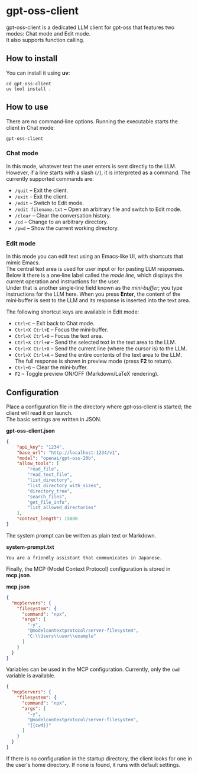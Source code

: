 # gpt-oss-client

gpt-oss-client is a dedicated LLM client for gpt-oss that features two modes: Chat mode and Edit mode.  
It also supports function calling.

## How to install
You can install it using **uv**:
```
cd gpt-oss-client
uv tool install .
```

## How to use
There are no command‑line options. Running the executable starts the client in Chat mode:
```
gpt-oss-client
```

### Chat mode
In this mode, whatever text the user enters is sent directly to the LLM.
However, if a line starts with a slash (`/`), it is interpreted as a command. The currently supported commands are:

- `/quit` – Exit the client.
- `/exit` – Exit the client.
- `/edit` – Switch to Edit mode.
- `/edit filename.txt` – Open an arbitrary file and switch to Edit mode.
- `/clear` – Clear the conversation history.
- `/cd` – Change to an arbitrary directory.
- `/pwd` – Show the current working directory.

### Edit mode
In this mode you can edit text using an Emacs‑like UI, with shortcuts that mimic Emacs.  
The central text area is used for user input or for pasting LLM responses.  
Below it there is a one‑line label called the *mode line*, which displays the current operation and instructions for the user.  
Under that is another single‑line field known as the *mini‑buffer*; you type instructions for the LLM here. When you press **Enter**, the content of the mini‑buffer is sent to the LLM and its response is inserted into the text area.

The following shortcut keys are available in Edit mode:

- `Ctrl+C` – Exit back to Chat mode.
- `Ctrl+X Ctrl+E` – Focus the mini‑buffer.
- `Ctrl+X Ctrl+O` – Focus the text area.
- `Ctrl+X Ctrl+W` – Send the selected text in the text area to the LLM.
- `Ctrl+X Ctrl+X` – Send the current line (where the cursor is) to the LLM.
- `Ctrl+X Ctrl+A` – Send the entire contents of the text area to the LLM. The full response is shown in preview mode (press **F2** to return).
- `Ctrl+G` – Clear the mini‑buffer.
- `F2` – Toggle preview ON/OFF (Markdown/LaTeX rendering).

## Configuration
Place a configuration file in the directory where gpt‑oss‑client is started; the client will read it on launch.  
The basic settings are written in JSON.

**gpt-oss-client.json**
```json
{
    "api_key": "1234",
    "base_url": "http://localhost:1234/v1",
    "model": "openai/gpt-oss-20b",
    "allow_tools": [
        "read_file",
        "read_text_file",
        "list_directory",
        "list_directory_with_sizes",
        "directory_tree",
        "search_files",
        "get_file_info",
        "list_allowed_directories"
    ],
    "context_length": 15000
}
```

The system prompt can be written as plain text or Markdown.

**system-prompt.txt**
```text
You are a friendly assistant that communicates in Japanese.
```

Finally, the MCP (Model Context Protocol) configuration is stored in **mcp.json**.

**mcp.json**
```json
{
  "mcpServers": {
    "filesystem": {
      "command": "npx",
      "args": [
        "-y",
        "@modelcontextprotocol/server-filesystem",
        "C:\\Users\\user\\example"
      ]
    }
  }
}
```

Variables can be used in the MCP configuration. Currently, only the `cwd` variable is available.
```json
{
  "mcpServers": {
    "filesystem": {
      "command": "npx",
      "args": [
        "-y",
        "@modelcontextprotocol/server-filesystem",
        "{{cwd}}"
      ]
    }
  }
}
```

If there is no configuration in the startup directory, the client looks for one in the user's home directory. If none is found, it runs with default settings.
